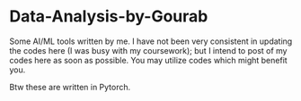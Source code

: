 # Data-Analysis-by-Gourab
Some AI/ML tools written by me. I have not been very consistent in updating the codes here (I was busy with my coursework); but I intend to post of my codes here as soon as possible. You may utilize codes which might benefit you.

Btw these are written in Pytorch.
